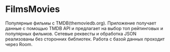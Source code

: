 # FilmsMovies
Популярные фильмы с TMDB(themoviedb.org).
Приложение получает данные с помощью TMDВ API и предлагает на выбор топ рейтинговых и популярных фильмов.
Сетевые реквесты и обработка JSON реализованы без сторонних библиотек.
Работа с базой данных проходит через Room.
